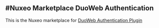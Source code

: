 #Nuxeo Marketplace DuoWeb Authentication
----

This is the Nuxeo marketplace for [DuoWeb Authentication Plugin](https://github.com/nuxeo/nuxeo-duoweb-authentication)